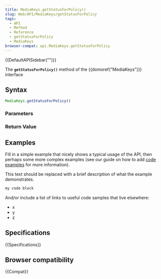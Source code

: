 ```yaml
---
title: MediaKeys.getStatusForPolicy()
slug: Web/API/MediaKeys/getStatusForPolicy
tags:
  - API
  - Method
  - Reference
  - getStatusForPolicy
  - MediaKeys
browser-compat: api.MediaKeys.getStatusForPolicy
---
```

{{DefaultAPISidebar("")}}

The **`getStatusForPolicy()`** method of the {{domxref("MediaKeys")}} interface 

## Syntax

```js
MediaKeys.getStatusForPolicy()
```

### Parameters



### Return Value



## Examples

Fill in a simple example that nicely shows a typical usage of the API, then perhaps some more complex examples (see our guide on how to add [code examples](/en-US/docs/MDN/Contribute/Structures/Code_examples) for more information).

This text should be replaced with a brief description of what the example demonstrates.

```js
my code block
```

And/or include a list of links to useful code samples that live elsewhere:

*   x
*   y
*   z

## Specifications

{{Specifications}}

## Browser compatibility

{{Compat}}

